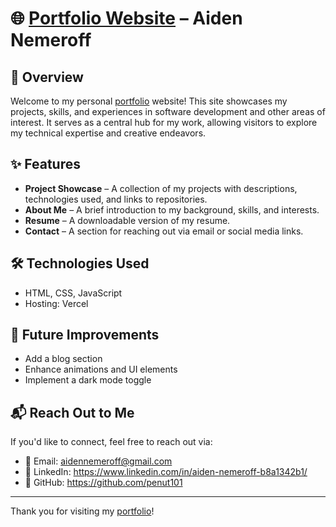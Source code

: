 # 🌐 [Portfolio Website](https://penut101.github.io/portfolio.github.io/) – Aiden Nemeroff

## 🧭 Overview
Welcome to my personal [portfolio](https://penut101.github.io/portfolio.github.io/) website! This site showcases my projects, skills, and experiences in software development and other areas of interest. It serves as a central hub for my work, allowing visitors to explore my technical expertise and creative endeavors.

## ✨ Features
- **Project Showcase** – A collection of my projects with descriptions, technologies used, and links to repositories.
- **About Me** – A brief introduction to my background, skills, and interests.
- **Resume** – A downloadable version of my resume.
- **Contact** – A section for reaching out via email or social media links.

## 🛠️ Technologies Used
- HTML, CSS, JavaScript
- Hosting: Vercel

## 🚀 Future Improvements
- Add a blog section
- Enhance animations and UI elements
- Implement a dark mode toggle

## 📬 Reach Out to Me
If you'd like to connect, feel free to reach out via:
- 📧 Email: aidennemeroff@gmail.com  
- 🔗 LinkedIn: https://www.linkedin.com/in/aiden-nemeroff-b8a1342b1/
- 💬 GitHub: https://github.com/penut101

---

Thank you for visiting my [portfolio](https://penut101.github.io/portfolio.github.io/)!
